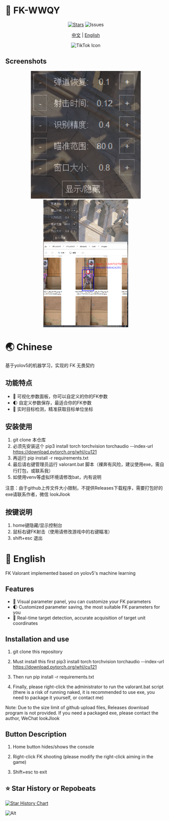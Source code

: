 # 🚀 FK-WWQY

<div align="center">
  
[![Stars](https://img.shields.io/github/stars/xiamuceer-j/FK-valorant?style=flat-square&logo=github)](https://github.com/xiamuceer-j/FK-valorant/stargazers)  ![Issues](https://img.shields.io/github/issues/xiamuceer-j/FK-valorant)

[中文](#-chinese) | [English](#-english)

![TikTok Icon](https://game.gtimg.cn/images/val/ag_w/vlogo.png)

</div>

## Screenshots

<div align="center">

<img src="images/img_1.png" alt="image" height="400" />
<img src="images/img.png" alt="image" height="400" />

</div>

# 🌏 Chinese

基于yolov5的机器学习，实现的 FK 无畏契约

## 功能特点

- 🔄 可视化参数面板，你可以自定义的你的FK参数
- 🌓 自定义参数保存，最适合你的FK参数
- 🎯 实时目标检测，精准获取目标单位坐标

## 安装使用

1. git clone 本仓库
2. 必须先安装这个 pip3 install torch torchvision torchaudio --index-url https://download.pytorch.org/whl/cu121
3. 再运行 pip install -r requirements.txt
4. 最后请右键管理员运行 valorant.bat 脚本（裸奔有风险，建议使用exe，需自行打包，或联系我）
5. 如使用venv等虚拟环境请修改bat，内有说明

注意：由于github上传文件大小限制，不提供Releases下载程序，需要打包好的exe请联系作者，微信 lookJlook

## 按键说明

1. home键隐藏/显示控制台
2. 鼠标右键FK射击（使用请修改游戏中的右键瞄准）
3. shift+esc 退出

# 🌟 English

FK Valorant implemented based on yolov5's machine learning

## Features

- 🔄 Visual parameter panel, you can customize your FK parameters
- 🌓 Customized parameter saving, the most suitable FK parameters for you
- 🎯 Real-time target detection, accurate acquisition of target unit coordinates

## Installation and use

1. git clone this repository

2. Must install this first pip3 install torch torchvision torchaudio --index-url https://download.pytorch.org/whl/cu121

3. Then run pip install -r requirements.txt

4. Finally, please right-click the administrator to run the valorant.bat script (there is a risk of running naked, it is recommended to use exe, you need to package it yourself, or contact me)

Note: Due to the size limit of github upload files, Releases download program is not provided. If you need a packaged exe, please contact the author, WeChat lookJlook

## Button Description

1. Home button hides/shows the console

2. Right-click FK shooting (please modify the right-click aiming in the game)

3. Shift+esc to exit

## ⭐  Star History or Repobeats

[![Star History Chart](https://api.star-history.com/svg?repos=xiamuceer-j/FK-valorant&type=Date)](https://www.star-history.com/#xiamuceer-j/FK-valorant&Date)

![Alt](https://repobeats.axiom.co/api/embed/4accd59d2f9dacee9600e22826271052aaa1ca82.svg "Repobeats analytics image")
